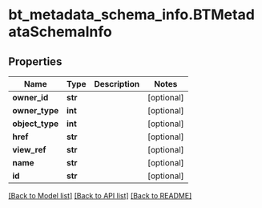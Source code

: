 # bt_metadata_schema_info.BTMetadataSchemaInfo

## Properties
Name | Type | Description | Notes
------------ | ------------- | ------------- | -------------
**owner_id** | **str** |  | [optional] 
**owner_type** | **int** |  | [optional] 
**object_type** | **int** |  | [optional] 
**href** | **str** |  | [optional] 
**view_ref** | **str** |  | [optional] 
**name** | **str** |  | [optional] 
**id** | **str** |  | [optional] 

[[Back to Model list]](../README.md#documentation-for-models) [[Back to API list]](../README.md#documentation-for-api-endpoints) [[Back to README]](../README.md)


